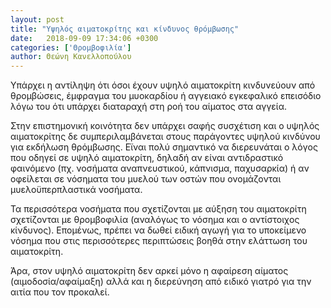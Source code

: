 ```yaml
---
layout: post
title: "Υψηλός αιματοκρίτης και κίνδυνος θρόμβωσης"
date:   2018-09-09 17:34:06 +0300
categories: ['Θρομβοφιλία']
author: Θεώνη Κανελλοπούλου
---
```


Υπάρχει η αντίληψη ότι όσοι έχουν υψηλό αιματοκρίτη κινδυνεύουν από θρομβώσεις, έμφραγμα του μυοκαρδίου ή αγγειακό εγκεφαλικό επεισόδιο λόγω του ότι υπάρχει διαταραχή στη ροή του αίματος στα αγγεία.
<!--break-->

 

Στην επιστημονική κοινότητα δεν υπάρχει σαφής συσχέτιση και ο υψηλός αιματοκρίτης δε συμπεριλαμβάνεται στους παράγοντες υψηλού κινδύνου για εκδήλωση θρόμβωσης. Εϊναι πολύ σημαντικό να διερευνάται ο λόγος που οδηγεί σε υψηλό αιματοκρίτη, δηλαδή αν είναι αντιδραστικό φαινόμενο (πχ. νοσήματα αναπνευστικού, κάπνισμα, παχυσαρκία) ή αν οφείλεται σε νόσηματα του μυελού των οστών που ονομάζονται μυελοϋπερπλαστικά νοσήματα.

Τα περισσότερα νοσήματα που σχετίζονται με αύξηση του αιματοκρίτη σχετίζονται με θρομβοφιλία (αναλόγως το νόσημα και ο αντίστοιχος κίνδυνος). Επομένως, πρέπει να δωθεί ειδική αγωγή για το υποκείμενο νόσημα που στις περισσότερες περιπτώσεις βοηθά στην ελάττωση του αιματοκρίτη.

Άρα, στον υψηλό αιματοκρίτη δεν αρκεί μόνο η αφαίρεση αίματος (αιμοδοσία/αφαίμαξη) αλλά και η διερεύνηση από ειδικό γιατρό για την αιτία που τον προκαλεί.

